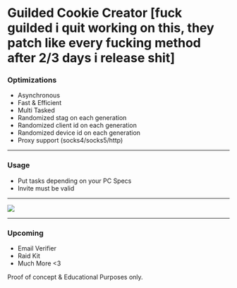 # Guilded Cookie Creator [fuck guilded i quit working on this, they patch like every fucking method after 2/3 days i release shit]

### **Optimizations**
- Asynchronous
- Fast & Efficient
- Multi Tasked
- Randomized stag on each generation
- Randomized client id on each generation
- Randomized device id on each generation
- Proxy support (socks4/socks5/http)

---------------------------------------

### **Usage**
- Put tasks depending on your PC Specs
- Invite must be valid

---------------------------------------

<img src="https://media.discordapp.net/attachments/923861758324670495/927512448012013638/Screenshot_68.png?width=854&height=484"/>

---------------------------------------
### **Upcoming**
- Email Verifier
- Raid Kit
- Much More <3

Proof of concept & Educational Purposes only.
